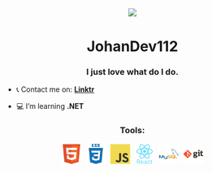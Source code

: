 <div align="center">
  <img src="https://media.giphy.com/media/scZPhLqaVOM1qG4lT9/giphy.gif" width="200" />
   <h1 align="center">JohanDev112</h1>
    <h3 align="center">I just love what do I do.</h3>
</div>

- 📞 Contact me on:  **[Linktr](https://linktr.ee/johangonzalez)**

- 💻 I’m learning **.NET**

<div align="center">
    <h3>Tools:</h3>
    <div>
        <img src="https://github.com/devicons/devicon/blob/master/icons/html5/html5-original.svg" title="HTML5" alt="HTML" width="40" height="40"/>&nbsp;
        <img src="https://github.com/devicons/devicon/blob/master/icons/css3/css3-plain-wordmark.svg"  title="CSS3" alt="CSS" width="40" height="40"/>&nbsp;
        <img src="https://github.com/devicons/devicon/blob/master/icons/javascript/javascript-original.svg" title="JavaScript" alt="JavaScript" width="40" height="40"/>&nbsp;
        <img src="https://github.com/devicons/devicon/blob/master/icons/react/react-original-wordmark.svg" title="React" alt="React" width="40" height="40"/>&nbsp;
        <img src="https://github.com/devicons/devicon/blob/master/icons/mysql/mysql-original-wordmark.svg" title="MySQL"  alt="MySQL" width="40" height="40"/>&nbsp;
        <img src="https://github.com/devicons/devicon/blob/master/icons/git/git-original-wordmark.svg" title="Git" **alt="Git" width="40" height="40"/>
      </div>
</div>
